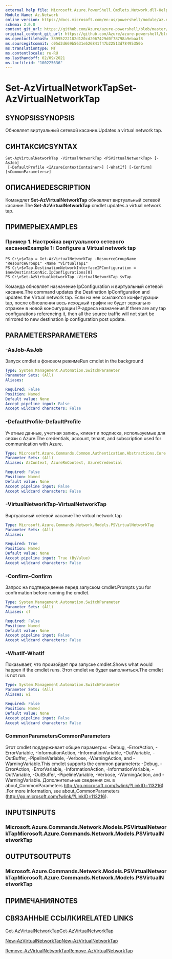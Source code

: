 ```yaml
---
external help file: Microsoft.Azure.PowerShell.Cmdlets.Network.dll-Help.xml
Module Name: Az.Network
online version: https://docs.microsoft.com/en-us/powershell/module/az.network/set-azvirtualnetworktap
schema: 2.0.0
content_git_url: https://github.com/Azure/azure-powershell/blob/master/src/Network/Network/help/Set-AzVirtualNetworkTap.md
original_content_git_url: https://github.com/Azure/azure-powershell/blob/master/src/Network/Network/help/Set-AzVirtualNetworkTap.md
ms.openlocfilehash: 38995222182d120cd2067429d0f78798a9ebaaf8
ms.sourcegitcommit: c05d3d669b5631e526841f47b22513d78495350b
ms.translationtype: MT
ms.contentlocale: ru-RU
ms.lasthandoff: 02/09/2021
ms.locfileid: "100225636"
---
```

# <span data-ttu-id="b655c-101">Set-AzVirtualNetworkTap</span><span class="sxs-lookup"><span data-stu-id="b655c-101">Set-AzVirtualNetworkTap</span></span>

## <span data-ttu-id="b655c-102">SYNOPSIS</span><span class="sxs-lookup"><span data-stu-id="b655c-102">SYNOPSIS</span></span>
<span data-ttu-id="b655c-103">Обновляет виртуальный сетевой касание.</span><span class="sxs-lookup"><span data-stu-id="b655c-103">Updates a virtual network tap.</span></span>

## <span data-ttu-id="b655c-104">СИНТАКСИС</span><span class="sxs-lookup"><span data-stu-id="b655c-104">SYNTAX</span></span>

```
Set-AzVirtualNetworkTap -VirtualNetworkTap <PSVirtualNetworkTap> [-AsJob]
 [-DefaultProfile <IAzureContextContainer>] [-WhatIf] [-Confirm] [<CommonParameters>]
```

## <span data-ttu-id="b655c-105">ОПИСАНИЕ</span><span class="sxs-lookup"><span data-stu-id="b655c-105">DESCRIPTION</span></span>
<span data-ttu-id="b655c-106">Командлет **Set-AzVirtualNetworkTap** обновляет виртуальный сетевой касание.</span><span class="sxs-lookup"><span data-stu-id="b655c-106">The **Set-AzVirtualNetworkTap** cmdlet updates a virtual network tap.</span></span>

## <span data-ttu-id="b655c-107">ПРИМЕРЫ</span><span class="sxs-lookup"><span data-stu-id="b655c-107">EXAMPLES</span></span>

### <span data-ttu-id="b655c-108">Пример 1. Настройка виртуального сетевого касания</span><span class="sxs-lookup"><span data-stu-id="b655c-108">Example 1: Configure a Virtual network tap</span></span>
```
PS C:\>$vTap = Get-AzVirtualNetworkTap -ResourceGroupName "ResourceGroup1" -Name "VirtualTap1"
PS C:\>$vTap.DestinationNetworkInterfaceIPConfiguration = $newDestinationNic.IpConfigurations[0]
PS C:\>Set-AzVirtualNetworkTap -VirtualNetworkTap $vTap
```

<span data-ttu-id="b655c-109">Команда обновляет назначение IpConfiguration и виртуальный сетевой касание.</span><span class="sxs-lookup"><span data-stu-id="b655c-109">The command updates the Destination IpConfiguration and updates the Virtual network tap.</span></span>
<span data-ttu-id="b655c-110">Если на нее ссылаются конфигурации tap, после обновления весь исходный трафик не будет зеркально отражен в новой конфигурации IP-адреса назначения.</span><span class="sxs-lookup"><span data-stu-id="b655c-110">If there are any tap configurations referencing it, then all the source traffic will not start be mirrored to new destination ip configuration post update.</span></span>

## <span data-ttu-id="b655c-111">PARAMETERS</span><span class="sxs-lookup"><span data-stu-id="b655c-111">PARAMETERS</span></span>

### <span data-ttu-id="b655c-112">-AsJob</span><span class="sxs-lookup"><span data-stu-id="b655c-112">-AsJob</span></span>
<span data-ttu-id="b655c-113">Запуск cmdlet в фоновом режиме</span><span class="sxs-lookup"><span data-stu-id="b655c-113">Run cmdlet in the background</span></span>

```yaml
Type: System.Management.Automation.SwitchParameter
Parameter Sets: (All)
Aliases:

Required: False
Position: Named
Default value: None
Accept pipeline input: False
Accept wildcard characters: False
```

### <span data-ttu-id="b655c-114">-DefaultProfile</span><span class="sxs-lookup"><span data-stu-id="b655c-114">-DefaultProfile</span></span>
<span data-ttu-id="b655c-115">Учетные данные, учетная запись, клиент и подписка, используемые для связи с Azure.</span><span class="sxs-lookup"><span data-stu-id="b655c-115">The credentials, account, tenant, and subscription used for communication with Azure.</span></span>

```yaml
Type: Microsoft.Azure.Commands.Common.Authentication.Abstractions.Core.IAzureContextContainer
Parameter Sets: (All)
Aliases: AzContext, AzureRmContext, AzureCredential

Required: False
Position: Named
Default value: None
Accept pipeline input: False
Accept wildcard characters: False
```

### <span data-ttu-id="b655c-116">-VirtualNetworkTap</span><span class="sxs-lookup"><span data-stu-id="b655c-116">-VirtualNetworkTap</span></span>
<span data-ttu-id="b655c-117">Виртуальный сетевой касание</span><span class="sxs-lookup"><span data-stu-id="b655c-117">The virtual network tap</span></span>

```yaml
Type: Microsoft.Azure.Commands.Network.Models.PSVirtualNetworkTap
Parameter Sets: (All)
Aliases:

Required: True
Position: Named
Default value: None
Accept pipeline input: True (ByValue)
Accept wildcard characters: False
```

### <span data-ttu-id="b655c-118">-Confirm</span><span class="sxs-lookup"><span data-stu-id="b655c-118">-Confirm</span></span>
<span data-ttu-id="b655c-119">Запрос на подтверждение перед запуском cmdlet.</span><span class="sxs-lookup"><span data-stu-id="b655c-119">Prompts you for confirmation before running the cmdlet.</span></span>

```yaml
Type: System.Management.Automation.SwitchParameter
Parameter Sets: (All)
Aliases: cf

Required: False
Position: Named
Default value: None
Accept pipeline input: False
Accept wildcard characters: False
```

### <span data-ttu-id="b655c-120">-WhatIf</span><span class="sxs-lookup"><span data-stu-id="b655c-120">-WhatIf</span></span>
<span data-ttu-id="b655c-121">Показывает, что произойдет при запуске cmdlet.</span><span class="sxs-lookup"><span data-stu-id="b655c-121">Shows what would happen if the cmdlet runs.</span></span>
<span data-ttu-id="b655c-122">Этот cmdlet не будет выполниться.</span><span class="sxs-lookup"><span data-stu-id="b655c-122">The cmdlet is not run.</span></span>

```yaml
Type: System.Management.Automation.SwitchParameter
Parameter Sets: (All)
Aliases: wi

Required: False
Position: Named
Default value: None
Accept pipeline input: False
Accept wildcard characters: False
```

### <span data-ttu-id="b655c-123">CommonParameters</span><span class="sxs-lookup"><span data-stu-id="b655c-123">CommonParameters</span></span>
<span data-ttu-id="b655c-124">Этот cmdlet поддерживает общие параметры: -Debug, -ErrorAction, -ErrorVariable, -InformationAction, -InformationVariable, -OutVariable, -OutBuffer, -PipelineVariable, -Verbose, -WarningAction, and -WarningVariable.</span><span class="sxs-lookup"><span data-stu-id="b655c-124">This cmdlet supports the common parameters: -Debug, -ErrorAction, -ErrorVariable, -InformationAction, -InformationVariable, -OutVariable, -OutBuffer, -PipelineVariable, -Verbose, -WarningAction, and -WarningVariable.</span></span> <span data-ttu-id="b655c-125">Дополнительные сведения см. в about_CommonParameters http://go.microsoft.com/fwlink/?LinkID=113216) .</span><span class="sxs-lookup"><span data-stu-id="b655c-125">For more information, see about_CommonParameters (http://go.microsoft.com/fwlink/?LinkID=113216).</span></span>

## <span data-ttu-id="b655c-126">INPUTS</span><span class="sxs-lookup"><span data-stu-id="b655c-126">INPUTS</span></span>

### <span data-ttu-id="b655c-127">Microsoft.Azure.Commands.Network.Models.PSVirtualNetworkTap</span><span class="sxs-lookup"><span data-stu-id="b655c-127">Microsoft.Azure.Commands.Network.Models.PSVirtualNetworkTap</span></span>

## <span data-ttu-id="b655c-128">OUTPUTS</span><span class="sxs-lookup"><span data-stu-id="b655c-128">OUTPUTS</span></span>

### <span data-ttu-id="b655c-129">Microsoft.Azure.Commands.Network.Models.PSVirtualNetworkTap</span><span class="sxs-lookup"><span data-stu-id="b655c-129">Microsoft.Azure.Commands.Network.Models.PSVirtualNetworkTap</span></span>

## <span data-ttu-id="b655c-130">ПРИМЕЧАНИЯ</span><span class="sxs-lookup"><span data-stu-id="b655c-130">NOTES</span></span>

## <span data-ttu-id="b655c-131">СВЯЗАННЫЕ ССЫЛКИ</span><span class="sxs-lookup"><span data-stu-id="b655c-131">RELATED LINKS</span></span>

[<span data-ttu-id="b655c-132">Get-AzVirtualNetworkTap</span><span class="sxs-lookup"><span data-stu-id="b655c-132">Get-AzVirtualNetworkTap</span></span>](./Get-AzVirtualNetworkTap.md)

[<span data-ttu-id="b655c-133">New-AzVirtualNetworkTap</span><span class="sxs-lookup"><span data-stu-id="b655c-133">New-AzVirtualNetworkTap</span></span>](./New-AzVirtualNetworkTap.md)

[<span data-ttu-id="b655c-134">Remove-AzVirtualNetworkTap</span><span class="sxs-lookup"><span data-stu-id="b655c-134">Remove-AzVirtualNetworkTap</span></span>](./Remove-AzVirtualNetworkTap.md)
